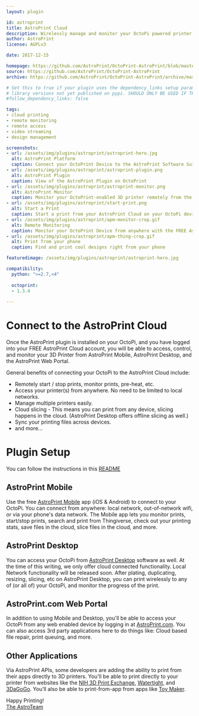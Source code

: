 ```yaml
---
layout: plugin

id: astroprint
title: AstroPrint Cloud
description: Wirelessly manage and monitor your OctoPi powered printer from the AstroPrint Platform (AP Mobile Apps, AP Desktop Software, & AP Web Portal).
author: AstroPrint
license: AGPLv3

date: 2017-12-15

homepage: https://github.com/AstroPrint/OctoPrint-AstroPrint/blob/master/README.md
source: https://github.com/AstroPrint/OctoPrint-AstroPrint
archive: https://github.com/AstroPrint/OctoPrint-AstroPrint/archive/master.zip

# Set this to true if your plugin uses the dependency_links setup parameter to include
# library versions not yet published on pypi. SHOULD ONLY BE USED IF THERE IS NO OTHER OPTION!
#follow_dependency_links: false

tags:
- cloud printing
- remote monitoring
- remote access
- video streaming
- design management

screenshots:
- url: /assets/img/plugins/astroprint/astroprint-hero.jpg
  alt: AstroPrint Platform
  caption: Connect your OctoPrint Device to the AstroPrint Software Suite
- url: /assets/img/plugins/astroprint/astroprint-plugin.png
  alt: AstroPrint Plugin
  caption: View of the AstroPrint Plugin on OctoPrint
- url: /assets/img/plugins/astroprint/astroprint-monitor.png
  alt: AstroPrint Monitor
  caption: Monitor your OctoPrint-enabled 3D printer remotely from the AstroPrint Cloud
- url: /assets/img/plugins/astroprint/start-print.png
  alt: Start a Print
  caption: Start a print from your AstroPrint Cloud on your OctoPi device
- url: /assets/img/plugins/astroprint/apm-monitor-crop.gif
  alt: Remote Monitoring
  caption: Monitor your OctoPrint Device from anywhere with the FREE AstroPrint App
- url: /assets/img/plugins/astroprint/apm-thing-crop.gif
  alt: Print from your phone
  caption: Find and print cool designs right from your phone

featuredimage: /assets/img/plugins/astroprint/astroprint-hero.jpg

compatibility:
  python: ">=2.7,<4"
  
  octoprint:
  - 1.3.4
  
---
```


# Connect to the AstroPrint Cloud

Once the AstroPrint plugin is installed on your OctoPi, and you have logged into your FREE AstroPrint Cloud account, you will be able to access, control, and monitor your 3D Printer from AstroPrint Mobile, AstroPrint Desktop, and the AstroPrint Web Portal.

General benefits of connecting your OctoPi to the AstroPrint Cloud include:

- Remotely start / stop prints, monitor prints, pre-heat, etc.
- Access your printer(s) from anywhere.  No need to be limited to local networks.
- Manage multiple printers easily.
- Cloud slicing - This means you can print from any device, slicing happens in the cloud. (AstroPrint Desktop offers offline slicing as well.)
- Sync your printing files across devices.
- and more…

# Plugin Setup

You can follow the instructions in this [README](https://github.com/AstroPrint/OctoPrint-AstroPrint/blob/master/README.md)

## AstroPrint Mobile

Use the free [AstroPrint Mobile](https://www.astroprint.com/products/p/astroprint-mobile) app (iOS & Android) to connect to your OctoPi.  You can connect from anywhere: local network, out-of-network wifi, or via your phone's data network.  The Mobile app lets you monitor prints, start/stop prints, search and print from Thingiverse, check out your printing stats, save files in the cloud, slice files in the cloud, and more.

## AstroPrint Desktop

You can access your OctoPi from [AstroPrint Desktop](https://www.astroprint.com/products/p/astroprint-desktop) software as well.  At the time of this writing, we only offer cloud connected functionality.  Local Network functionality will be released soon.  After plating, duplicating, resizing, slicing, etc on AstroPrint Desktop, you can print wirelessly to any of (or all of) your OctoPi, and monitor the progress of the print.

## AstroPrint.com Web Portal

In addition to using Mobile and Desktop, you'll be able to access your OctoPi from any web enabled device by logging in at [AstroPrint.com](https://www.astroprint.com).  You can also access 3rd party applications here to do things like:  Cloud based file repair, print queuing, and more.

## Other Applications

Via AstroPrint APIs, some developers are adding the ability to print from their apps directly to 3D printers.  You'll be able to print directly to your printer from websites like the [NIH 3D Print Exchange](https://3dprint.nih.gov/), [Watertight](https://watertight.com/), and [3DaGoGo](https://www.3dagogo.com).  You’ll also be able to print-from-app from apps like [Toy Maker](https://toymaker.astroprint.com).


Happy Printing!<br>
[The AstroTeam](https://www.astroprint.com/team)